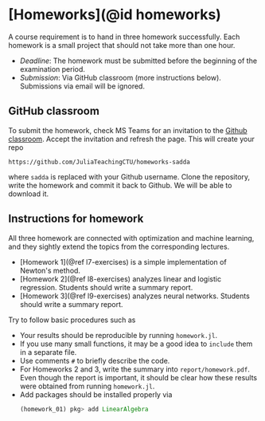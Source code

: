 # [Homeworks](@id homeworks)

A course requirement is to hand in three homework successfully. Each homework is a small project that should not take more than one hour.
- *Deadline*: The homework must be submitted before the beginning of the examination period.
- *Submission*: Via GitHub classroom (more instructions below). Submissions via email will be ignored.


## GitHub classroom

To submit the homework, check MS Teams for an invitation to the [Github classroom](https://classroom.github.com/). Accept the invitation and refresh the page. This will create your repo
```
https://github.com/JuliaTeachingCTU/homeworks-sadda
```
where `sadda` is replaced with your Github username. Clone the repository, write the homework and commit it back to Github. We will be able to download it. 


## Instructions for homework

All three homework are connected with optimization and machine learning, and they sightly extend the topics from the corresponding lectures.
- [Homework 1](@ref l7-exercises) is a simple implementation of Newton's method. 
- [Homework 2](@ref l8-exercises) analyzes linear and logistic regression. Students should write a summary report.
- [Homework 3](@ref l9-exercises) analyzes neural networks. Students should write a summary report.

Try to follow basic procedures such as
- Your results should be reproducible by running `homework.jl`.
- If you use many small functions, it may be a good idea to `include` them in a separate file.
- Use comments `#` to briefly describe the code.
- For Homeworks 2 and 3, write the summary into `report/homework.pdf`. Even though the report is important, it should be clear how these results were obtained from running `homework.jl`.
- Add packages should be installed properly via
  ```julia
  (homework_01) pkg> add LinearAlgebra 
  ```
